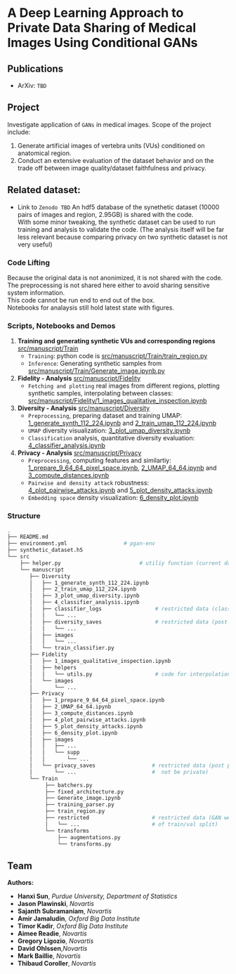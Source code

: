 # A Deep Learning Approach to Private Data Sharing of Medical Images Using Conditional GANs

## Publications
* ArXiv: `TBD`

## Project

Investigate application of `GANs` in medical images. Scope of the project include:
1. Generate artificial images of vertebra units (VUs) conditioned on anatomical region.
2. Conduct an extensive evaluation of the dataset behavior and on the trade off between image quality/dataset faithfulness and privacy.

## Related dataset:
* Link to `Zenodo TBD`
An hdf5 database of the synethetic dataset (10000 pairs of images and region, 2.95GB) is shared with the code.<br/>
With some minor tweaking, the synthetic dataset can be used to run training and analysis to validate the code.
(The analysis itself will be far less relevant because comparing privacy on two synthetic dataset is not very useful)

### Code Lifting
Because the original data is not anonimized, it is not shared with the code. The preprocessing is not shared here either to avoid sharing sensitive system information. <br/>
This code cannot be run end to end out of the box.<br/>
Notebooks for analaysis still hold latest state with figures.<br/>

### Scripts, Notebooks and Demos
1. __Training and generating synthetic VUs and corresponding regions__ [src/manuscript/Train](https://github.com/tcoroller/pGAN/tree/master/src/manuscript/Train)
    - `Training`: python code is [src/manuscript/Train/train_region.py](https://github.com/tcoroller/pGAN/blob/master/src/manuscript/Train/train_region.py)
    - `Inference`: Generating synthetic samples from [src/manuscript/Train/Generate_image.ipynb.py](https://github.com/tcoroller/pGAN/blob/master/src/manuscript/Train/Generate_image.ipynb)
2. __Fidelity - Analysis__ [src/manuscript/Fidelity](https://github.com/tcoroller/pGAN/tree/master/src/manuscript/Fidelity)
    - `Fetching and plotting` real images from different regions, plotting synthetic samples, interpolating between classes: [src/manuscript/Fidelity/1_images_qualitative_inspection.ipynb](https://github.com/tcoroller/pGAN/blob/master/src/manuscript/Fidelity/1_images_qualitative_inspection.ipynb)
3. __Diversity - Analysis__ [src/manuscript/Diversity](https://github.com/tcoroller/pGAN/tree/master/src/manuscript/Diversity)
    - `Preprocessing`, preparing dataset and training UMAP: [1_generate_synth_112_224.ipynb](https://github.com/tcoroller/pGAN/blob/master/src/manuscript/Diversity/1_generate_synth_112_224.ipynb) and [2_train_umap_112_224.ipynb](https://github.com/tcoroller/pGAN/blob/master/src/manuscript/Diversity/2_train_umap_112_224.ipynb)
    - `UMAP` diversity visualization: [3_plot_umap_diversity.ipynb](https://github.com/tcoroller/pGAN/blob/master/src/manuscript/Diversity/3_plot_umap_diversity.ipynb)
    - `Classification` analysis, quantitative diversity evaluation: [4_classifier_analysis.ipynb](https://github.com/tcoroller/pGAN/blob/master/src/manuscript/Diversity/4_classifier_analysis.ipynb)
4. __Privacy - Analysis__ [src/manuscript/Privacy](https://github.com/tcoroller/pGAN/tree/master/src/manuscript/Privacy)
    - `Preprocessing`, computing features and similartiy: [1_prepare_9_64_64_pixel_space.ipynb](https://github.com/tcoroller/pGAN/blob/master/src/manuscript/Privacy/1_prepare_9_64_64_pixel_space.ipynb), [2_UMAP_64_64.ipynb](https://github.com/tcoroller/pGAN/blob/master/src/manuscript/Privacy/2_UMAP_64_64.ipynb) and [3_compute_distances.ipynb](https://github.com/tcoroller/pGAN/blob/master/src/manuscript/Privacy/3_compute_distances.ipynb)
    - `Pairwise and density attack` robustness: [4_plot_pairwise_attacks.ipynb](https://github.com/tcoroller/pGAN/blob/master/src/manuscript/Privacy/4_plot_pairwise_attacks.ipynb) and [5_plot_density_attacks.ipynb](https://github.com/tcoroller/pGAN/blob/master/src/manuscript/Privacy/5_plot_density_attacks.ipynb)
    - `Embedding space` density visualization: [6_density_plot.ipynb](https://github.com/tcoroller/pGAN/blob/master/src/manuscript/Privacy/5_plot_density_attacks.ipynb)

### Structure

```bash
.
├── README.md
├── environment.yml                  # pgan-env
├── synthetic_dataset.h5
└── src
    ├── helper.py                         # utiliy function (current date-time for mlflow/grid for image visualization)
    └── manuscript                        
       ├── Diversity
       │   ├── 1_generate_synth_112_224.ipynb
       │   ├── 2_train_umap_112_224.ipynb
       │   ├── 3_plot_umap_diversity.ipynb
       │   ├── 4_classifier_analysis.ipynb
       │   ├── classifier_logs                 # restricted data (classifier on train might not be private)
       │   │   └── ... 
       │   ├── diversity_saves                 # restricted data (post processed real dataset included)
       │   │   └── ... 
       │   ├── images
       │   │   └── ... 
       │   └── train_classifier.py
       ├── Fidelity
       │   ├── 1_images_qualitative_inspection.ipynb
       │   ├── helpers
       │   │   └── utils.py                    # code for interpolation between regions
       │   └── images
       │       └── ... 
       ├── Privacy
       │   ├── 1_prepare_9_64_64_pixel_space.ipynb
       │   ├── 2_UMAP_64_64.ipynb
       │   ├── 3_compute_distances.ipynb
       │   ├── 4_plot_pairwise_attacks.ipynb
       │   ├── 5_plot_density_attacks.ipynb
       │   ├── 6_density_plot.ipynb
       │   ├── images
       │   │   ├── ...
       │   │   └── supp
       │   │       └── ... 
       │   └── privacy_saves                  # restricted data (post processed real dataset included, UMAP object might
       │       └── ...                        #  not be private)
       └── Train
            ├── batchers.py
            ├── fixed_architecture.py
            ├── Generate_image.ipynb
            ├── training_parser.py
            ├── train_region.py
            ├── restricted                    # restricted data (GAN weights, local machine preprocessing, indexes
            │   └── ...                       # of train/val split)
            └── transforms
                ├── augmentations.py
                └── transforms.py
```
## Team

__Authors:__

- __Hanxi Sun__, _Purdue University, Department of Statistics_
- __Jason Plawinski__, _Novartis_
- __Sajanth Subramaniam__, _Novartis_
- __Amir Jamaludin__, _Oxford Big Data Institute_
- __Timor Kadir__, _Oxford Big Data Institute_
- __Aimee Readie__, _Novartis_
- __Gregory Ligozio__, _Novartis_
- __David Ohlssen__,_Novartis_
- __Mark Baillie__, _Novartis_
- __Thibaud Coroller__, _Novartis_


